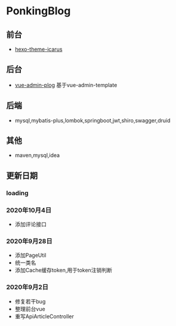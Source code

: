 # PonkingBlog

## 前台
- [hexo-theme-icarus](https://github.com/ppoffice/hexo-theme-icarus)
## 后台
- [vue-admin-plog](https://github.com/PonKing66/vue-admin-pblog) 基于vue-admin-template
## 后端
- mysql,mybatis-plus,lombok,springboot,jwt,shiro,swagger,druid
## 其他
- maven,mysql,idea
## 更新日期
### loading
### 2020年10月4日
- 添加评论接口
### 2020年9月28日
- 添加PageUtil
- 统一类名
- 添加Cache缓存token,用于token注销判断
### 2020年9月2日
-  修复若干bug
-  整理前台vue
-  重写ApiArticleController
